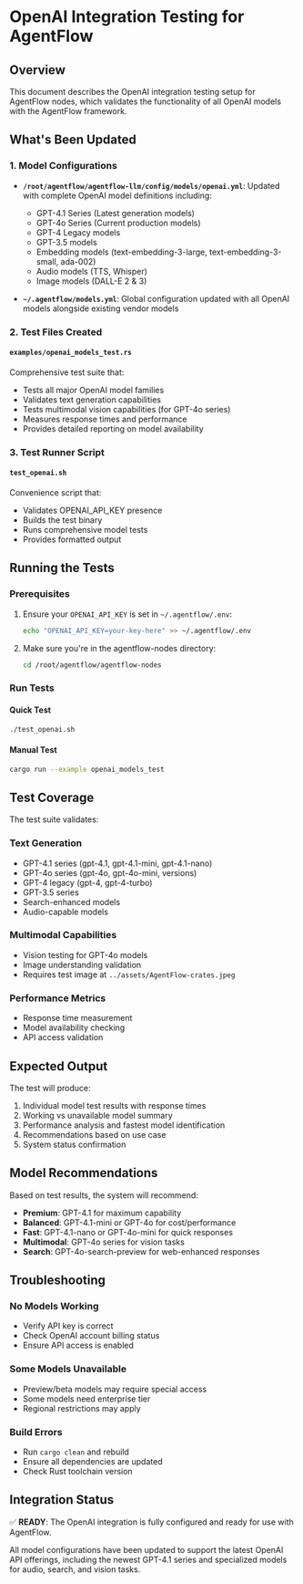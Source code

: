 # OpenAI Integration Testing for AgentFlow

## Overview
This document describes the OpenAI integration testing setup for AgentFlow nodes, which validates the functionality of all OpenAI models with the AgentFlow framework.

## What's Been Updated

### 1. Model Configurations
- **`/root/agentflow/agentflow-llm/config/models/openai.yml`**: Updated with complete OpenAI model definitions including:
  - GPT-4.1 Series (Latest generation models)
  - GPT-4o Series (Current production models)
  - GPT-4 Legacy models
  - GPT-3.5 models
  - Embedding models (text-embedding-3-large, text-embedding-3-small, ada-002)
  - Audio models (TTS, Whisper)
  - Image models (DALL-E 2 & 3)

- **`~/.agentflow/models.yml`**: Global configuration updated with all OpenAI models alongside existing vendor models

### 2. Test Files Created

#### `examples/openai_models_test.rs`
Comprehensive test suite that:
- Tests all major OpenAI model families
- Validates text generation capabilities
- Tests multimodal vision capabilities (for GPT-4o series)
- Measures response times and performance
- Provides detailed reporting on model availability

### 3. Test Runner Script

#### `test_openai.sh`
Convenience script that:
- Validates OPENAI_API_KEY presence
- Builds the test binary
- Runs comprehensive model tests
- Provides formatted output

## Running the Tests

### Prerequisites
1. Ensure your `OPENAI_API_KEY` is set in `~/.agentflow/.env`:
   ```bash
   echo "OPENAI_API_KEY=your-key-here" >> ~/.agentflow/.env
   ```

2. Make sure you're in the agentflow-nodes directory:
   ```bash
   cd /root/agentflow/agentflow-nodes
   ```

### Run Tests

#### Quick Test
```bash
./test_openai.sh
```

#### Manual Test
```bash
cargo run --example openai_models_test
```

## Test Coverage

The test suite validates:

### Text Generation
- GPT-4.1 series (gpt-4.1, gpt-4.1-mini, gpt-4.1-nano)
- GPT-4o series (gpt-4o, gpt-4o-mini, versions)
- GPT-4 legacy (gpt-4, gpt-4-turbo)
- GPT-3.5 series
- Search-enhanced models
- Audio-capable models

### Multimodal Capabilities
- Vision testing for GPT-4o models
- Image understanding validation
- Requires test image at `../assets/AgentFlow-crates.jpeg`

### Performance Metrics
- Response time measurement
- Model availability checking
- API access validation

## Expected Output

The test will produce:
1. Individual model test results with response times
2. Working vs unavailable model summary
3. Performance analysis and fastest model identification
4. Recommendations based on use case
5. System status confirmation

## Model Recommendations

Based on test results, the system will recommend:
- **Premium**: GPT-4.1 for maximum capability
- **Balanced**: GPT-4.1-mini or GPT-4o for cost/performance
- **Fast**: GPT-4.1-nano or GPT-4o-mini for quick responses
- **Multimodal**: GPT-4o series for vision tasks
- **Search**: GPT-4o-search-preview for web-enhanced responses

## Troubleshooting

### No Models Working
- Verify API key is correct
- Check OpenAI account billing status
- Ensure API access is enabled

### Some Models Unavailable
- Preview/beta models may require special access
- Some models need enterprise tier
- Regional restrictions may apply

### Build Errors
- Run `cargo clean` and rebuild
- Ensure all dependencies are updated
- Check Rust toolchain version

## Integration Status

✅ **READY**: The OpenAI integration is fully configured and ready for use with AgentFlow.

All model configurations have been updated to support the latest OpenAI API offerings, including the newest GPT-4.1 series and specialized models for audio, search, and vision tasks.
